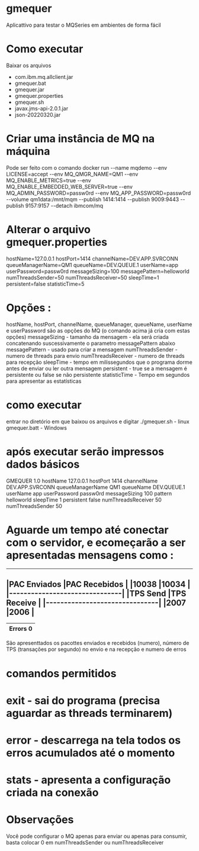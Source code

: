 # gmequer
Aplicattivo para testar o MQSeries em ambientes de forma fácil 

# Como executar 
Baixar os arquivos 
- com.ibm.mq.allclient.jar
- gmequer.bat
- gmequer.jar
- gmequer.properties
- gmequer.sh
- javax.jms-api-2.0.1.jar
- json-20220320.jar

# Criar uma instância de MQ na máquina
Pode ser feito com o comando 
docker run --name mqdemo --env LICENSE=accept --env MQ_QMGR_NAME=QM1 --env MQ_ENABLE_METRICS=true --env MQ_ENABLE_EMBEDDED_WEB_SERVER=true --env MQ_ADMIN_PASSWORD=passw0rd --env MQ_APP_PASSWORD=passw0rd --volume qm1data:/mnt/mqm --publish 1414:1414 --publish 9009:9443 --publish 9157:9157 --detach ibmcom/mq

# Alterar o arquivo gmequer.properties
hostName=127.0.0.1
hostPort=1414
channelName=DEV.APP.SVRCONN
queueManagerName=QM1
queueName=DEV.QUEUE.1
userName=app
userPassword=passw0rd
messageSizing=100
messagePattern=helloworld
numThreadsSender=50
numThreadsReceiver=50
sleepTime=1
persistent=false
statisticTime=5

# Opções :
hostName, hostPort, channelName, queueManager, queueName, userName e userPassword são as opções do MQ (o comando acima já cria com estas opções)
messageSizing - tamanho da mensagem - ela será criada concatenando suscessivamente o parametro messagePattern abaixo
messagePattern - usado para criar a mensagem
numThreadsSender - numero de threads para envio
numThreadsReceiver - numero de threads para recepção
sleepTime - tempo em milissegundos que o programa dorme antes de enviar ou ler outra mensagem
persistent - true se a mensagem é persistente ou false se não persistente
statisticTime - Tempo em segundos para apresentar as estatísticas 

# como executar
entrar no diretório em que baixou os arquivos e digitar 
./gmequer.sh - linux
gmequer.batt - Windows

# após executar serão impressos dados básicos 
GMEQUER 1.0
hostName 127.0.0.1
hostPort 1414
channelName DEV.APP.SVRCONN
queueManagerName QM1
queueName DEV.QUEUE.1
userName app
userPassword passw0rd
messageSizing 100
pattern helloworld
sleepTime 1
persistent false
numThreadsReceiver 50
numThreadsSender 50

# Aguarde um tempo até conectar com o servidor, e ecomeçarão a ser apresentadas mensagens como : 
--------------------------------
|PAC Enviados   |PAC Recebidos  |
|10038          |10034          |
|-------------------------------|
|TPS Send       |TPS Receive    |
|-------------------------------|
|2007           |2006           |
--------------------------------
|Errors   0     |
|-------------------------------|
São apresenttados os pacottes enviados e recebidos (numero), número de TPS (transações por segundo) no envio e na recepção e numero de erros

# comandos permitidos 
# exit - sai do programa (precisa aguardar as threads terminarem)
# error - descarrega na tela todos os erros acumulados até o momento
# stats - apresenta a configuração criada na conexão 

# Observações 
Você pode configurar o MQ apenas para enviar ou apenas para consumir, basta colocar 0 em numThreadsSender ou numThreadsReceiver

